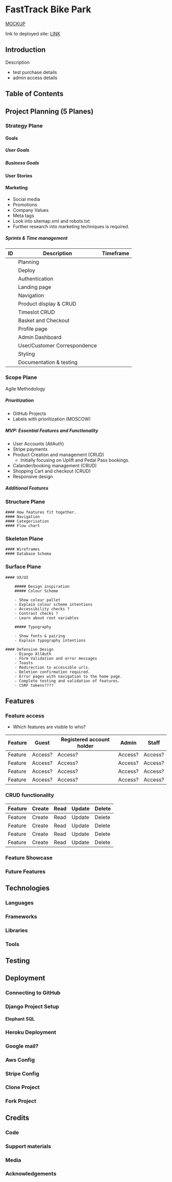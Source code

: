 # FastTrack Bike Park

[MOCKUP](mockup.link)

link to deployed site: [LINK]()

## Introduction

Description

- test purchase details
- admin access details

## Table of Contents


## Project Planning (5 Planes)

### Strategy Plane
#### Goals
##### User Goals
##### Business Goals
#### User Stories
#### Marketing
- Social media 
- Promotions
- Company Values
- Meta tags
- Look into sitemap.xml and robots.txt
- Further research into marketing techniques is required.

##### Sprints & Time management 
| ID | Description | Timeframe | 
| ---- | ---- | ---- | 
|   | Planning | 
|   | Deploy | 
|   | Authentication |
|   | Landing page |
|   | Navigation |
|   | Product display & CRUD |
|   | Timeslot CRUD |
|   | Basket and Checkout |
|   | Profile page |
|   | Admin Dashboard | 
|   | User/Customer Correspondence |
|   | Styling |
|   | Documentation & testing 

### Scope Plane
Agile Methodology
##### Prioritization
- GitHub Projects
- Labels with prioritization (MOSCOW)

##### MVP: Essential Features and Functionality
- User Accounts (AllAuth)
- Stripe payments
- Product Creation and management (CRUD)
    - Initially focusing on Uplift and Pedal Pass bookings.
- Calander/booking management (CRUD)
- Shopping Cart and checkout (CRUD)
- Responsive design 
##### Additional Features

### Structure Plane
    #### How features fit together.
    #### Navigation
    #### Categorisation 
    #### Flow chart

### Skeleton Plane
    #### Wireframes 
    #### Database Schema

### Surface Plane
    #### UX/UI

        ##### Design inspiration
        ##### Colour Scheme

        - Show colour pallet
        - Explain colour scheme intentions
        - Accessibility checks ?
        - Contrast checks ?
        - Learn about root variables

        ##### Typography 

        - Show fonts & pairing
        - Explain typography intentions

    #### Defensive Design 
        - Django AllAuth
        - Form Validation and error messages
        - Toasts
        - Redirection to accessible urls. 
        - Deletion confirmation required.
        - Error pages with navigation to the home page. 
        - Complete testing and validation of features. 
        - CSRF tokens????

## Features

### Feature access
- Which features are visible to who?

| Feature | Guest | Registered account holder | Admin | Staff |
|---------|--------|------|--------|--------|
| Feature | Access? | Access? | Access? | Access? | 
| Feature | Access? | Access? | Access? | Access? | 
| Feature | Access? | Access? | Access? | Access? | 
| Feature | Access? | Access? | Access? | Access? | 


### CRUD functionality 

| Feature | Create | Read | Update | Delete |
|---------|--------|------|--------|--------|
| Feature | Create | Read | Update | Delete |
| Feature | Create | Read | Update | Delete |
| Feature | Create | Read | Update | Delete |
| Feature | Create | Read | Update | Delete |

### Feature Showcase

### Future Features

## Technologies
### Languages
### Frameworks
### Libraries
### Tools

## Testing

## Deployment 
### Connecting to GitHub
### Django Project Setup
#### Elephant SQL
### Heroku Deployment
### Google mail?
### Aws Config
### Stripe Config
### Clone Project
### Fork Project

## Credits
### Code
### Support materials
### Media
### Acknowledgements









